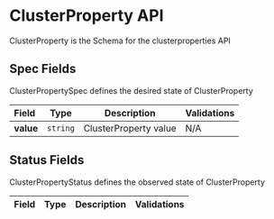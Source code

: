 # ClusterProperty API

ClusterProperty is the Schema for the clusterproperties API

## Spec Fields

ClusterPropertySpec defines the desired state of ClusterProperty

| Field | Type | Description | Validations |
|:---|---|---|---|
|  **value** | `string` | ClusterProperty value | N/A |
## Status Fields

ClusterPropertyStatus defines the observed state of ClusterProperty

| Field | Type | Description | Validations |
|:---|---|---|---|
